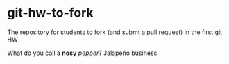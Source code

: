 git-hw-to-fork
==============

The repository for students to fork (and submt a pull request) in the first git HW

>
What do you call a **nosy** *pepper*?
Jalapeño business

